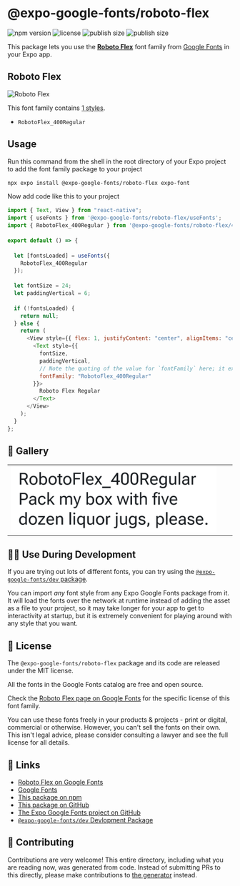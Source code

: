 # @expo-google-fonts/roboto-flex

![npm version](https://flat.badgen.net/npm/v/@expo-google-fonts/roboto-flex)
![license](https://flat.badgen.net/github/license/expo/google-fonts)
![publish size](https://flat.badgen.net/packagephobia/install/@expo-google-fonts/roboto-flex)
![publish size](https://flat.badgen.net/packagephobia/publish/@expo-google-fonts/roboto-flex)

This package lets you use the [**Roboto Flex**](https://fonts.google.com/specimen/Roboto+Flex) font family from [Google Fonts](https://fonts.google.com/) in your Expo app.

## Roboto Flex

![Roboto Flex](./font-family.png)

This font family contains [1 styles](#-gallery).

- `RobotoFlex_400Regular`

## Usage

Run this command from the shell in the root directory of your Expo project to add the font family package to your project

```sh
npx expo install @expo-google-fonts/roboto-flex expo-font
```

Now add code like this to your project

```js
import { Text, View } from "react-native";
import { useFonts } from '@expo-google-fonts/roboto-flex/useFonts';
import { RobotoFlex_400Regular } from '@expo-google-fonts/roboto-flex/400Regular';

export default () => {

  let [fontsLoaded] = useFonts({
    RobotoFlex_400Regular
  });

  let fontSize = 24;
  let paddingVertical = 6;

  if (!fontsLoaded) {
    return null;
  } else {
    return (
      <View style={{ flex: 1, justifyContent: "center", alignItems: "center" }}>
        <Text style={{
          fontSize,
          paddingVertical,
          // Note the quoting of the value for `fontFamily` here; it expects a string!
          fontFamily: "RobotoFlex_400Regular"
        }}>
          Roboto Flex Regular
        </Text>
      </View>
    );
  }
};
```

## 🔡 Gallery


||||
|-|-|-|
|![RobotoFlex_400Regular](./400Regular/RobotoFlex_400Regular.ttf.png)||||


## 👩‍💻 Use During Development

If you are trying out lots of different fonts, you can try using the [`@expo-google-fonts/dev` package](https://github.com/expo/google-fonts/tree/master/font-packages/dev#readme).

You can import _any_ font style from any Expo Google Fonts package from it. It will load the fonts over the network at runtime instead of adding the asset as a file to your project, so it may take longer for your app to get to interactivity at startup, but it is extremely convenient for playing around with any style that you want.


## 📖 License

The `@expo-google-fonts/roboto-flex` package and its code are released under the MIT license.

All the fonts in the Google Fonts catalog are free and open source.

Check the [Roboto Flex page on Google Fonts](https://fonts.google.com/specimen/Roboto+Flex) for the specific license of this font family.

You can use these fonts freely in your products & projects - print or digital, commercial or otherwise. However, you can't sell the fonts on their own. This isn't legal advice, please consider consulting a lawyer and see the full license for all details.

## 🔗 Links

- [Roboto Flex on Google Fonts](https://fonts.google.com/specimen/Roboto+Flex)
- [Google Fonts](https://fonts.google.com/)
- [This package on npm](https://www.npmjs.com/package/@expo-google-fonts/roboto-flex)
- [This package on GitHub](https://github.com/expo/google-fonts/tree/master/font-packages/roboto-flex)
- [The Expo Google Fonts project on GitHub](https://github.com/expo/google-fonts)
- [`@expo-google-fonts/dev` Devlopment Package](https://github.com/expo/google-fonts/tree/master/font-packages/dev)

## 🤝 Contributing

Contributions are very welcome! This entire directory, including what you are reading now, was generated from code. Instead of submitting PRs to this directly, please make contributions to [the generator](https://github.com/expo/google-fonts/tree/master/packages/generator) instead.
